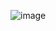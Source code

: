 
![image](https://github.com/Binary0101Devil/Network-Penetration-Testing/assets/64678488/73229477-605a-40cc-bc74-f91ae3bd81f1)

